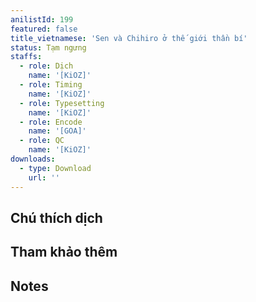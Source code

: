```yaml
---
anilistId: 199
featured: false
title_vietnamese: 'Sen và Chihiro ở thế giới thần bí'
status: Tạm ngưng
staffs:
  - role: Dịch
    name: '[KiOZ]'
  - role: Timing
    name: '[KiOZ]'
  - role: Typesetting
    name: '[KiOZ]'
  - role: Encode
    name: '[GOA]'
  - role: QC
    name: '[KiOZ]'
downloads:
  - type: Download
    url: ''
---
```

## Chú thích dịch



## Tham khảo thêm



## Notes
